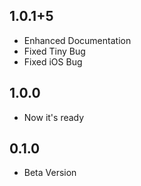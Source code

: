 ## 1.0.1+5
* Enhanced Documentation
* Fixed Tiny Bug
* Fixed iOS Bug

## 1.0.0
* Now it's ready

## 0.1.0
* Beta Version